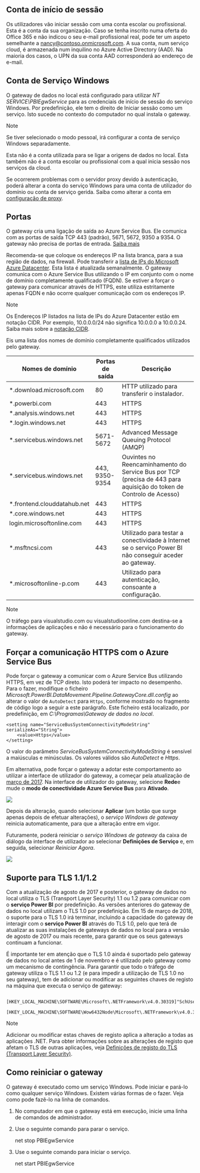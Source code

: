 ## <a name="sign-in-account"></a>Conta de início de sessão
Os utilizadores vão iniciar sessão com uma conta escolar ou profissional. Esta é a conta da sua organização. Caso se tenha inscrito numa oferta do Office 365 e não indicou o seu e-mail profissional real, pode ter um aspeto semelhante a nancy@contoso.onmicrosoft.com. A sua conta, num serviço cloud, é armazenada num inquilino no Azure Active Directory (AAD). Na maioria dos casos, o UPN da sua conta AAD corresponderá ao endereço de e-mail.

## <a name="windows-service-account"></a>Conta de Serviço Windows
O gateway de dados no local está configurado para utilizar *NT SERVICE\PBIEgwService* para as credenciais de início de sessão do serviço Windows. Por predefinição, ele tem o direito de Iniciar sessão como um serviço. Isto sucede no contexto do computador no qual instala o gateway.

> [!NOTE]
> Se tiver selecionado o modo pessoal, irá configurar a conta de serviço Windows separadamente.
> 
> 

Esta não é a conta utilizada para se ligar a origens de dados no local.  Esta também não é a conta escolar ou profissional com a qual inicia sessão nos serviços da cloud.

Se ocorrerem problemas com o servidor proxy devido à autenticação, poderá alterar a conta do serviço Windows para uma conta de utilizador do domínio ou conta de serviço gerida. Saiba como alterar a conta em [configuração de proxy](../service-gateway-proxy.md#changing-the-gateway-service-account-to-a-domain-user).

## <a name="ports"></a>Portas
O gateway cria uma ligação de saída ao Azure Service Bus. Ele comunica com as portas de saída TCP 443 (padrão), 5671, 5672, 9350 a 9354.  O gateway não precisa de portas de entrada. [Saiba mais](https://azure.microsoft.com/documentation/articles/service-bus-fundamentals-hybrid-solutions/)

Recomenda-se que coloque os endereços IP na lista branca, para a sua região de dados, na firewall. Pode transferir a [lista de IPs do Microsoft Azure Datacenter](https://www.microsoft.com/download/details.aspx?id=41653). Esta lista é atualizada semanalmente. O gateway comunica com o Azure Service Bus utilizando o IP em conjunto com o nome de domínio completamente qualificado (FQDN). Se estiver a forçar o gateway para comunicar através de HTTPS, este utiliza estritamente apenas FQDN e não ocorre qualquer comunicação com os endereços IP.

> [!NOTE]
> Os Endereços IP listados na lista de IPs do Azure Datacenter estão em notação CIDR. Por exemplo, 10.0.0.0/24 não significa 10.0.0.0 a 10.0.0.24. Saiba mais sobre a [notação CIDR](http://whatismyipaddress.com/cidr).
> 
> 

Eis uma lista dos nomes de domínio completamente qualificados utilizados pelo gateway.

| Nomes de domínio | Portas de saída | Descrição |
| --- | --- | --- |
| *.download.microsoft.com |80 |HTTP utilizado para transferir o instalador. |
| *.powerbi.com |443 |HTTPS |
| *.analysis.windows.net |443 |HTTPS |
| *.login.windows.net |443 |HTTPS |
| *.servicebus.windows.net |5671-5672 |Advanced Message Queuing Protocol (AMQP) |
| *.servicebus.windows.net |443, 9350-9354 |Ouvintes no Reencaminhamento do Service Bus por TCP (precisa de 443 para aquisição do token de Controlo de Acesso) |
| *.frontend.clouddatahub.net |443 |HTTPS |
| *.core.windows.net |443 |HTTPS |
| login.microsoftonline.com |443 |HTTPS |
| *.msftncsi.com |443 |Utilizado para testar a conectividade à Internet se o serviço Power BI não conseguir aceder ao gateway. |
| *.microsoftonline-p.com |443 |Utilizado para autenticação, consoante a configuração. |

> [!NOTE]
> O tráfego para visualstudio.com ou visualstudioonline.com destina-se a informações de aplicações e não é necessário para o funcionamento do gateway.
> 
> 

## <a name="forcing-https-communication-with-azure-service-bus"></a>Forçar a comunicação HTTPS com o Azure Service Bus
Pode forçar o gateway a comunicar com o Azure Service Bus utilizando HTTPS, em vez de TCP direto. Isto poderá ter impacto no desempenho. Para o fazer, modifique o ficheiro *Microsoft.PowerBI.DataMovement.Pipeline.GatewayCore.dll.config* ao alterar o valor de `AutoDetect` para `Https`, conforme mostrado no fragmento de código logo a seguir a este parágrafo. Este ficheiro está localizado, por predefinição, em *C:\Programas\Gateway de dados no local*.

```
<setting name="ServiceBusSystemConnectivityModeString" serializeAs="String">
    <value>Https</value>
</setting>
```

O valor do parâmetro *ServiceBusSystemConnectivityModeString* é sensível a maiúsculas e minúsculas. Os valores válidos são *AutoDetect* e *Https*.

Em alternativa, pode forçar o gateway a adotar este comportamento ao utilizar a interface de utilizador do gateway, a começar pela atualização de [março de 2017](https://powerbi.microsoft.com/blog/power-bi-gateways-march-update/). Na interface de utilizador do gateway, selecione **Rede**e mude o **modo de conectividade Azure Service Bus** para **Ativado**.

![](./media/gateway-onprem-accounts-ports-more/gw-onprem_01.png)

Depois da alteração, quando selecionar **Aplicar** (um botão que surge apenas depois de efetuar alterações), o *serviço Windows de gateway* reinicia automaticamente, para que a alteração entre em vigor.

Futuramente, poderá reiniciar o *serviço Windows de gateway* da caixa de diálogo da interface de utilizador ao selecionar **Definições de Serviço** e, em seguida, selecionar *Reiniciar Agora*.

![](./media/gateway-onprem-accounts-ports-more/gw-onprem_02.png)

## <a name="support-for-tls-1112"></a>Suporte para TLS 1.1/1.2
Com a atualização de agosto de 2017 e posterior, o gateway de dados no local utiliza o TLS (Transport Layer Security) 1.1 ou 1.2 para comunicar com o **serviço Power BI** por predefinição. As versões anteriores do gateway de dados no local utilizam o TLS 1.0 por predefinição. Em 15 de março de 2018, o suporte para o TLS 1.0 irá terminar, incluindo a capacidade do gateway de interagir com o **serviço Power BI** através do TLS 1.0, pelo que terá de atualizar as suas instalações de gateways de dados no local para a versão de agosto de 2017 ou mais recente, para garantir que os seus gateways continuam a funcionar.

É importante ter em atenção que o TLS 1.0 ainda é suportado pelo gateway de dados no local antes de 1 de novembro e é utilizado pelo gateway como um mecanismo de contingência. Para garantir que todo o tráfego de gateway utiliza o TLS 1.1 ou 1.2 (e para impedir a utilização de TLS 1.0 no seu gateway), tem de adicionar ou modificar as seguintes chaves de registo na máquina que executa o serviço de gateway:

        [HKEY_LOCAL_MACHINE\SOFTWARE\Microsoft\.NETFramework\v4.0.30319]"SchUseStrongCrypto"=dword:00000001
        [HKEY_LOCAL_MACHINE\SOFTWARE\Wow6432Node\Microsoft\.NETFramework\v4.0.30319]"SchUseStrongCrypto"=dword:00000001

> [!NOTE]
> Adicionar ou modificar estas chaves de registo aplica a alteração a todas as aplicações .NET. Para obter informações sobre as alterações de registo que afetam o TLS de outras aplicações, veja [Definições de registo do TLS (Transport Layer Security)](https://docs.microsoft.com/windows-server/security/tls/tls-registry-settings).
> 
> 

## <a name="how-to-restart-the-gateway"></a>Como reiniciar o gateway
O gateway é executado como um serviço Windows. Pode iniciar e pará-lo como qualquer serviço Windows. Existem várias formas de o fazer. Veja como pode fazê-lo na linha de comandos.

1. No computador em que o gateway está em execução, inicie uma linha de comandos de administrador.
2. Use o seguinte comando para parar o serviço.
   
   net stop PBIEgwService
3. Use o seguinte comando para iniciar o serviço.
   
   net start PBIEgwService

